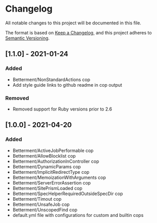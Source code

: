 # Changelog
All notable changes to this project will be documented in this file.

The format is based on [Keep a Changelog](https://keepachangelog.com/en/1.0.0/),
and this project adheres to [Semantic Versioning](https://semver.org/spec/v2.0.0.html).

## [1.1.0] - 2021-01-24
### Added
 - Betterment/NonStandardActions cop
 - Add style guide links to github readme in cop output
### Removed
 - Removed support for Ruby versions prior to 2.6

## [1.0.0] - 2021-04-20
### Added
 - Betterment/ActiveJobPerformable cop
 - Betterment/AllowBlocklist cop
 - Betterment/AuthorizationInController cop
 - Betterment/DynamicParams cop
 - Betterment/ImplicitRedirectType cop
 - Betterment/MemoizationWithArguments cop
 - Betterment/ServerErrorAssertion cop
 - Betterment/SitePrismLoaded cop
 - Betterment/SpecHelperRequiredOutsideSpecDir cop
 - Betterment/Timout cop
 - Betterment/UnsafeJob cop
 - Betterment/UnscopedFind cop
 - default.yml file with configurations for custom and builtin cops
